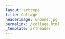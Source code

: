 ```yaml
---
layout: arttype
title: Collage
headerimage: undone.jpg
permalink: /collage.html
_template: artheader
---
```

